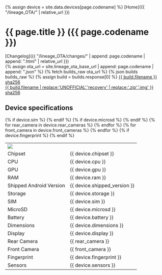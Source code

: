 {% assign device = site.data.devices[page.codename] %}
[Home]({{ "/lineage_OTA/" | relative_url }})

# {{ page.title }} ({{ page.codename }})

[Changelog]({{ "/lineage_OTA/changes/" | append: page.codename | append: ".html" | relative_url }})  
{% assign ota_url = site.lineage_ota_base_url | append: page.codename | append: ".json" %}
{% fetch builds_raw ota_url %}
{% json builds builds_raw %}
{% assign build = builds.response[0] %}
<a href="{{ build.url }}">{{ build.filename }}</a>
<br>
<a href="{{ build.url }}.sha256">sha256</a>
<br>
<a href="{{ build.url | replace:'UNOFFICIAL','recovery' | replace:'.zip','.img' }}">{{ build.filename | replace:'UNOFFICIAL','recovery' | replace:'.zip','.img' }}</a>
<br>
<a href="{{ build.url | replace:'UNOFFICIAL','recovery' | replace:'.zip','.img' }}.sha256">sha256</a>

## Device specifications

<table>
    <tbody>
        <tr>
            <td align="left" colspan="2"><img src="{{ "/lineage_OTA/images/" | append: page.codename | append: ".png" | relative_url}}" style="max-height: 500px"></td>
        </tr>
        <tr>
            <td align="left">Chipset</td>
            <td align="left">{{ device.chipset }}</td>
        </tr>
        <tr>
            <td align="left">CPU</td>
            <td align="left">{{ device.cpu }}</td>
        </tr>
        <tr>
            <td align="left">GPU</td>
            <td align="left">{{ device.gpu }}</td>
        </tr>
        <tr>
            <td align="left">RAM</td>
            <td align="left">{{ device.ram }}</td>
        </tr>
        <tr>
            <td align="left">Shipped Android Version</td>
            <td align="left">{{ device.shipped_version }}</td>
        </tr>
        <tr>
            <td align="left">Storage</td>
            <td align="left">{{ device.storage }}</td>
        </tr>
{% if device.sim %}
        <tr>
            <td align="left">SIM</td>
            <td align="left">{{ device.sim }}</td>
        </tr>
{% endif %}
{% if device.microsd %}
        <tr>
            <td align="left">MicroSD</td>
            <td align="left">{{ device.microsd }}</td>
        </tr>
{% endif %}
        <tr>
            <td align="left">Battery</td>
            <td align="left">{{ device.battery }}</td>
        </tr>
        <tr>
            <td align="left">Dimensions</td>
            <td align="left">{{ device.dimensions }}</td>
        </tr>
        <tr>
            <td align="left">Display</td>
            <td align="left">{{ device.display }}</td>
        </tr>
{% for rear_camera in device.rear_cameras %}
        <tr>
            <td align="left">Rear Camera</td>
            <td align="left">{{ rear_camera }}</td>
        </tr>
{% endfor %}
{% for front_camera in device.front_cameras %}
        <tr>
            <td align="left">Front Camera</td>
            <td align="left">{{ front_camera }}</td>
        </tr>
{% endfor %}
{% if device.fingerprint %}
        <tr>
            <td align="left">Fingerprint</td>
            <td align="left">{{ device.fingerprint }}</td>
        </tr>
{% endif %}
        <tr>
            <td align="left">Sensors</td>
            <td align="left">{{ device.sensors }}</td>
        </tr>
    </tbody>
</table>
